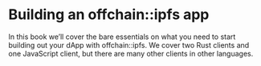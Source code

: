 # Building an offchain::ipfs app

In this book we’ll cover the bare essentials on what you need to start building out your dApp
with offchain::ipfs. We cover two Rust clients and one JavaScript client, but there are
many other clients in other languages.
